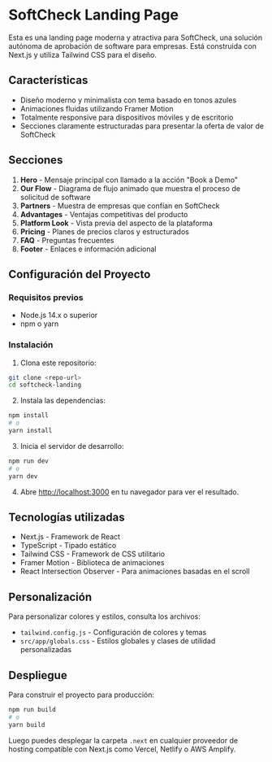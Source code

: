 # SoftCheck Landing Page

Esta es una landing page moderna y atractiva para SoftCheck, una solución autónoma de aprobación de software para empresas. Está construida con Next.js y utiliza Tailwind CSS para el diseño.

## Características

- Diseño moderno y minimalista con tema basado en tonos azules
- Animaciones fluidas utilizando Framer Motion
- Totalmente responsive para dispositivos móviles y de escritorio
- Secciones claramente estructuradas para presentar la oferta de valor de SoftCheck

## Secciones

1. **Hero** - Mensaje principal con llamado a la acción "Book a Demo"
2. **Our Flow** - Diagrama de flujo animado que muestra el proceso de solicitud de software
3. **Partners** - Muestra de empresas que confían en SoftCheck
4. **Advantages** - Ventajas competitivas del producto
5. **Platform Look** - Vista previa del aspecto de la plataforma
6. **Pricing** - Planes de precios claros y estructurados
7. **FAQ** - Preguntas frecuentes
8. **Footer** - Enlaces e información adicional

## Configuración del Proyecto

### Requisitos previos

- Node.js 14.x o superior
- npm o yarn

### Instalación

1. Clona este repositorio:
```bash
git clone <repo-url>
cd softcheck-landing
```

2. Instala las dependencias:
```bash
npm install
# o
yarn install
```

3. Inicia el servidor de desarrollo:
```bash
npm run dev
# o
yarn dev
```

4. Abre [http://localhost:3000](http://localhost:3000) en tu navegador para ver el resultado.

## Tecnologías utilizadas

- Next.js - Framework de React
- TypeScript - Tipado estático
- Tailwind CSS - Framework de CSS utilitario
- Framer Motion - Biblioteca de animaciones
- React Intersection Observer - Para animaciones basadas en el scroll

## Personalización

Para personalizar colores y estilos, consulta los archivos:
- `tailwind.config.js` - Configuración de colores y temas
- `src/app/globals.css` - Estilos globales y clases de utilidad personalizadas

## Despliegue

Para construir el proyecto para producción:

```bash
npm run build
# o
yarn build
```

Luego puedes desplegar la carpeta `.next` en cualquier proveedor de hosting compatible con Next.js como Vercel, Netlify o AWS Amplify. 